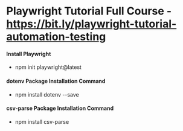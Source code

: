 # Playwright Tutorial Full Course - https://bit.ly/playwright-tutorial-automation-testing


#### Install Playwright
- npm init playwright@latest
  
#### dotenv Package Installation Command
- npm install dotenv --save

#### csv-parse Package Installation Command
- npm install csv-parse
